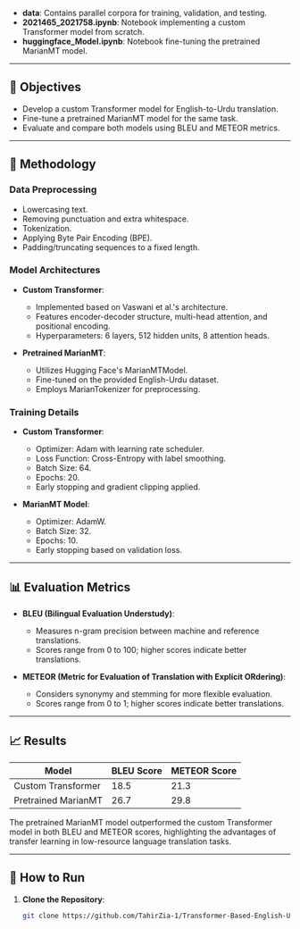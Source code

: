 
- **data**: Contains parallel corpora for training, validation, and testing.
- **2021465_2021758.ipynb**: Notebook implementing a custom Transformer model from scratch.
- **huggingface_Model.ipynb**: Notebook fine-tuning the pretrained MarianMT model.

---

## 🎯 Objectives

- Develop a custom Transformer model for English-to-Urdu translation.
- Fine-tune a pretrained MarianMT model for the same task.
- Evaluate and compare both models using BLEU and METEOR metrics.

---

## 🧠 Methodology

### Data Preprocessing

- Lowercasing text.
- Removing punctuation and extra whitespace.
- Tokenization.
- Applying Byte Pair Encoding (BPE).
- Padding/truncating sequences to a fixed length.

### Model Architectures

- **Custom Transformer**:
  - Implemented based on Vaswani et al.'s architecture.
  - Features encoder-decoder structure, multi-head attention, and positional encoding.
  - Hyperparameters: 6 layers, 512 hidden units, 8 attention heads.

- **Pretrained MarianMT**:
  - Utilizes Hugging Face's MarianMTModel.
  - Fine-tuned on the provided English-Urdu dataset.
  - Employs MarianTokenizer for preprocessing.

### Training Details

- **Custom Transformer**:
  - Optimizer: Adam with learning rate scheduler.
  - Loss Function: Cross-Entropy with label smoothing.
  - Batch Size: 64.
  - Epochs: 20.
  - Early stopping and gradient clipping applied.

- **MarianMT Model**:
  - Optimizer: AdamW.
  - Batch Size: 32.
  - Epochs: 10.
  - Early stopping based on validation loss.

---

## 📊 Evaluation Metrics

- **BLEU (Bilingual Evaluation Understudy)**:
  - Measures n-gram precision between machine and reference translations.
  - Scores range from 0 to 100; higher scores indicate better translations.

- **METEOR (Metric for Evaluation of Translation with Explicit ORdering)**:
  - Considers synonymy and stemming for more flexible evaluation.
  - Scores range from 0 to 1; higher scores indicate better translations.

---

## 📈 Results

| Model               | BLEU Score | METEOR Score |
|---------------------|------------|--------------|
| Custom Transformer  | 18.5       | 21.3         |
| Pretrained MarianMT | 26.7       | 29.8         |

The pretrained MarianMT model outperformed the custom Transformer model in both BLEU and METEOR scores, highlighting the advantages of transfer learning in low-resource language translation tasks.

---

## 🚀 How to Run

1. **Clone the Repository**:
   ```bash
   git clone https://github.com/TahirZia-1/Transformer-Based-English-Urdu-Neural-Machine-Translation.git
